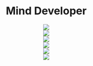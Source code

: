 <div align="center" >
<h1>Mind Developer</h1>
<img src="https://skillicons.dev/icons?i=kotlin&theme=dark" /><br>
<img src="https://skillicons.dev/icons?i=py,java&theme=dark" /><br>
<img src="https://skillicons.dev/icons?i=flask,mongodb,mysql,git&theme=dark" /><br>
<img src="https://skillicons.dev/icons?i=github,vscode,androidstudio&theme=dark" /><br>
<img src="https://skillicons.dev/icons?i=html,css&theme=dark" /><br>
<img src="https://skillicons.dev/icons?i=ableton&theme=dark" /><br>
</div>

